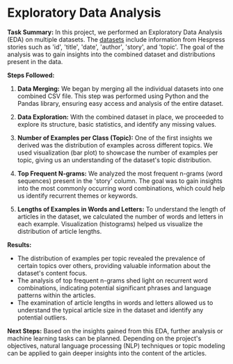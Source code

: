# **Exploratory Data Analysis**

**Task Summary:**
In this project, we performed an Exploratory Data Analysis (EDA) on multiple datasets. The [datasets](https://www.kaggle.com/datasets/tariqmassaoudi/hespress) include information from Hespress stories such as 'id', 'title', 'date', 'author', 'story', and 'topic'. The goal of the analysis was to gain insights into the combined dataset and distributions present in the data.

**Steps Followed:**
1. **Data Merging:**
We began by merging all the individual datasets into one combined CSV file. This step was performed using Python and the Pandas library, ensuring easy access and analysis of the entire dataset.

2. **Data Exploration:**
With the combined dataset in place, we proceeded to explore its structure, basic statistics, and identify any missing values.

3. **Number of Examples per Class (Topic):**
One of the first insights we derived was the distribution of examples across different topics. We used visualization (bar plot) to showcase the number of examples per topic, giving us an understanding of the dataset's topic distribution.

4. **Top Frequent N-grams:**
We analyzed the most frequent n-grams (word sequences) present in the 'story' column. The goal was to gain insights into the most commonly occurring word combinations, which could help us identify recurrent themes or keywords.

5. **Lengths of Examples in Words and Letters:**
To understand the length of articles in the dataset, we calculated the number of words and letters in each example. Visualization (histograms) helped us visualize the distribution of article lengths.

**Results:**
- The distribution of examples per topic revealed the prevalence of certain topics over others, providing valuable information about the dataset's content focus.
- The analysis of top frequent n-grams shed light on recurrent word combinations, indicating potential significant phrases and language patterns within the articles.
- The examination of article lengths in words and letters allowed us to understand the typical article size in the dataset and identify any potential outliers.

**Next Steps:**
Based on the insights gained from this EDA, further analysis or machine learning tasks can be planned. Depending on the project's objectives, natural language processing (NLP) techniques or topic modeling can be applied to gain deeper insights into the content of the articles.


